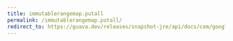 ```yaml
---
title: immutablerangemap.putall
permalink: /immutablerangemap.putall/
redirect_to: https://guava.dev/releases/snapshot-jre/api/docs/com/google/common/collect/ImmutableRangeMap.html#putAll-com.google.common.collect.RangeMap-
---
```

